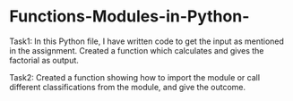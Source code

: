 # Functions-Modules-in-Python-

Task1:
In this Python file, I have written code to get the input as mentioned in the assignment. Created a function which calculates and gives the factorial as output.

Task2:
Created a function showing how to import the module or call different classifications from the module, and give the outcome.
